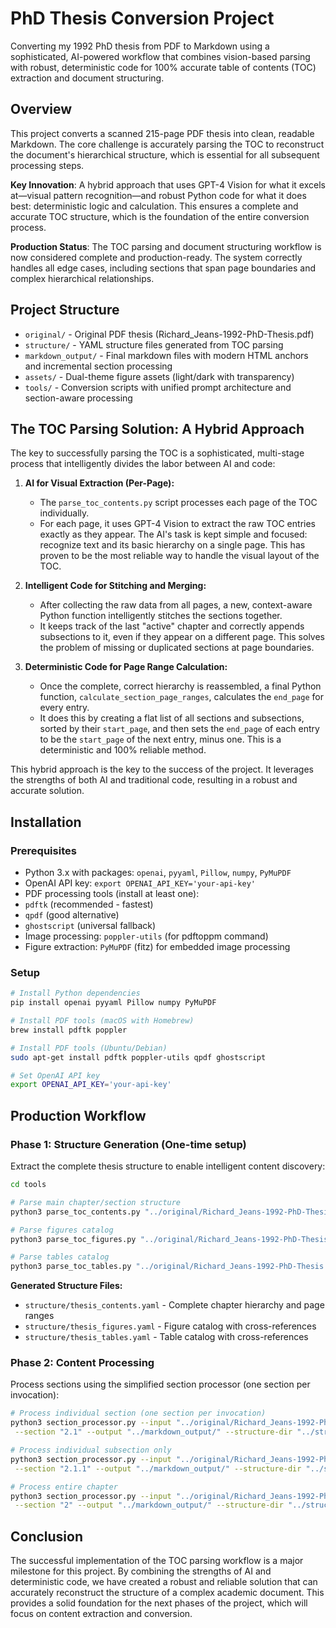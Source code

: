 # PhD Thesis Conversion Project

Converting my 1992 PhD thesis from PDF to Markdown using a sophisticated, AI-powered workflow that combines vision-based parsing with robust, deterministic code for 100% accurate table of contents (TOC) extraction and document structuring.

## Overview

This project converts a scanned 215-page PDF thesis into clean, readable Markdown. The core challenge is accurately parsing the TOC to reconstruct the document's hierarchical structure, which is essential for all subsequent processing steps.

**Key Innovation**: A hybrid approach that uses GPT-4 Vision for what it excels at—visual pattern recognition—and robust Python code for what it does best: deterministic logic and calculation. This ensures a complete and accurate TOC structure, which is the foundation of the entire conversion process.

**Production Status**: The TOC parsing and document structuring workflow is now considered complete and production-ready. The system correctly handles all edge cases, including sections that span page boundaries and complex hierarchical relationships.

## Project Structure

- `original/` - Original PDF thesis (Richard_Jeans-1992-PhD-Thesis.pdf)
- `structure/` - YAML structure files generated from TOC parsing
- `markdown_output/` - Final markdown files with modern HTML anchors and incremental section processing
 - `assets/` - Dual-theme figure assets (light/dark with transparency)
- `tools/` - Conversion scripts with unified prompt architecture and section-aware processing

## The TOC Parsing Solution: A Hybrid Approach

The key to successfully parsing the TOC is a sophisticated, multi-stage process that intelligently divides the labor between AI and code:

1.  **AI for Visual Extraction (Per-Page):**
    *   The `parse_toc_contents.py` script processes each page of the TOC individually.
    *   For each page, it uses GPT-4 Vision to extract the raw TOC entries exactly as they appear. The AI's task is kept simple and focused: recognize text and its basic hierarchy on a single page. This has proven to be the most reliable way to handle the visual layout of the TOC.

2.  **Intelligent Code for Stitching and Merging:**
    *   After collecting the raw data from all pages, a new, context-aware Python function intelligently stitches the sections together.
    *   It keeps track of the last "active" chapter and correctly appends subsections to it, even if they appear on a different page. This solves the problem of missing or duplicated sections at page boundaries.

3.  **Deterministic Code for Page Range Calculation:**
    *   Once the complete, correct hierarchy is reassembled, a final Python function, `calculate_section_page_ranges`, calculates the `end_page` for every entry.
    *   It does this by creating a flat list of all sections and subsections, sorted by their `start_page`, and then sets the `end_page` of each entry to be the `start_page` of the next entry, minus one. This is a deterministic and 100% reliable method.

This hybrid approach is the key to the success of the project. It leverages the strengths of both AI and traditional code, resulting in a robust and accurate solution.

## Installation

### Prerequisites
- Python 3.x with packages: `openai`, `pyyaml`, `Pillow`, `numpy`, `PyMuPDF`
- OpenAI API key: `export OPENAI_API_KEY='your-api-key'`
- PDF processing tools (install at least one):
 - `pdftk` (recommended - fastest)
 - `qpdf` (good alternative)
 - `ghostscript` (universal fallback)
- Image processing: `poppler-utils` (for pdftoppm command)
- Figure extraction: `PyMuPDF` (fitz) for embedded image processing

### Setup
```bash
# Install Python dependencies
pip install openai pyyaml Pillow numpy PyMuPDF

# Install PDF tools (macOS with Homebrew)
brew install pdftk poppler

# Install PDF tools (Ubuntu/Debian)
sudo apt-get install pdftk poppler-utils qpdf ghostscript

# Set OpenAI API key
export OPENAI_API_KEY='your-api-key'
```

## Production Workflow 

### Phase 1: Structure Generation (One-time setup)

Extract the complete thesis structure to enable intelligent content discovery:

```bash
cd tools

# Parse main chapter/section structure
python3 parse_toc_contents.py "../original/Richard_Jeans-1992-PhD-Thesis.pdf" 9 12 "../structure/"

# Parse figures catalog
python3 parse_toc_figures.py "../original/Richard_Jeans-1992-PhD-Thesis.pdf" 13 15 "../structure/"

# Parse tables catalog
python3 parse_toc_tables.py "../original/Richard_Jeans-1992-PhD-Thesis.pdf" 17 17 "../structure/"
```

**Generated Structure Files:**
- `structure/thesis_contents.yaml` - Complete chapter hierarchy and page ranges
- `structure/thesis_figures.yaml` - Figure catalog with cross-references
- `structure/thesis_tables.yaml` - Table catalog with cross-references

### Phase 2: Content Processing

Process sections using the simplified section processor (one section per invocation):

```bash
# Process individual section (one section per invocation)
python3 section_processor.py --input "../original/Richard_Jeans-1992-PhD-Thesis.pdf" \
 --section "2.1" --output "../markdown_output/" --structure-dir "../structure/"

# Process individual subsection only
python3 section_processor.py --input "../original/Richard_Jeans-1992-PhD-Thesis.pdf" \
 --section "2.1.1" --output "../markdown_output/" --structure-dir "../structure/"

# Process entire chapter
python3 section_processor.py --input "../original/Richard_Jeans-1992-PhD-Thesis.pdf" \
 --section "2" --output "../markdown_output/" --structure-dir "../structure/"
```

## Conclusion

The successful implementation of the TOC parsing workflow is a major milestone for this project. By combining the strengths of AI and deterministic code, we have created a robust and reliable solution that can accurately reconstruct the structure of a complex academic document. This provides a solid foundation for the next phases of the project, which will focus on content extraction and conversion.
